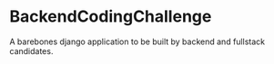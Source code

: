 # BackendCodingChallenge
A barebones django application to be built by backend and fullstack candidates.
